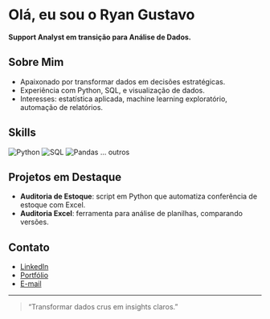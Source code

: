 # Olá, eu sou o Ryan Gustavo

**Support Analyst em transição para Análise de Dados.**

##  Sobre Mim
- Apaixonado por transformar dados em decisões estratégicas.
- Experiência com Python, SQL, e visualização de dados.
- Interesses: estatística aplicada, machine learning exploratório, automação de relatórios.

##  Skills
![Python](https://img.shields.io/badge/Python-3776AB?logo=python&logoColor=white)
![SQL](https://img.shields.io/badge/SQL-003B57?logo=postgresql&logoColor=white)
![Pandas](https://img.shields.io/badge/Pandas-150458?logo=pandas&logoColor=white)
... outros

##  Projetos em Destaque
- **Auditoria de Estoque**: script em Python que automatiza conferência de estoque com Excel.  
- **Auditoria Excel**: ferramenta para análise de planilhas, comparando versões.

##  Contato
- [LinkedIn](#)
- [Portfólio](#)
- [E-mail](mailto:seuemail@example.com)

---

> “Transformar dados crus em insights claros.”  
